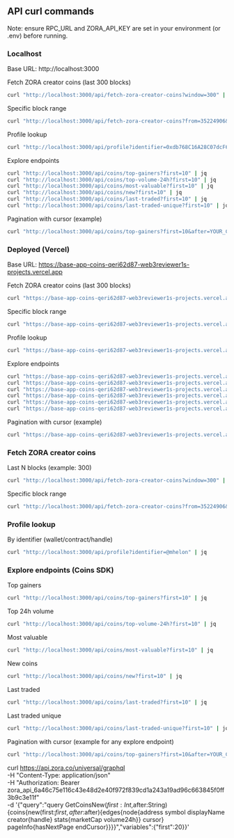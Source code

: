 ## API curl commands

Note: ensure RPC_URL and ZORA_API_KEY are set in your environment (or .env) before running.

### Localhost

Base URL: http://localhost:3000

Fetch ZORA creator coins (last 300 blocks)

```sh
curl "http://localhost:3000/api/fetch-zora-creator-coins?window=300" | jq
```

Specific block range

```sh
curl "http://localhost:3000/api/fetch-zora-creator-coins?from=35224906&to=35225105" | jq
```

Profile lookup

```sh
curl "http://localhost:3000/api/profile?identifier=0xdb768C16A28C07dcF606b1DA415647E76118c312" | jq
```

Explore endpoints

```sh
curl "http://localhost:3000/api/coins/top-gainers?first=10" | jq
curl "http://localhost:3000/api/coins/top-volume-24h?first=10" | jq
curl "http://localhost:3000/api/coins/most-valuable?first=10" | jq
curl "http://localhost:3000/api/coins/new?first=10" | jq
curl "http://localhost:3000/api/coins/last-traded?first=10" | jq
curl "http://localhost:3000/api/coins/last-traded-unique?first=10" | jq
```

Pagination with cursor (example)

```sh
curl "http://localhost:3000/api/coins/top-gainers?first=10&after=YOUR_CURSOR" | jq
```

### Deployed (Vercel)

Base URL: https://base-app-coins-qeri62d87-web3reviewer1s-projects.vercel.app

Fetch ZORA creator coins (last 300 blocks)

```sh
curl "https://base-app-coins-qeri62d87-web3reviewer1s-projects.vercel.app/api/fetch-zora-creator-coins?window=300" | jq
```

Specific block range

```sh
curl "https://base-app-coins-qeri62d87-web3reviewer1s-projects.vercel.app/api/fetch-zora-creator-coins?from=35224906&to=35225105" | jq
```

Profile lookup

```sh
curl "https://base-app-coins-qeri62d87-web3reviewer1s-projects.vercel.app/api/profile?identifier=0xdb768C16A28C07dcF606b1DA415647E76118c312" | jq
```

Explore endpoints

```sh
curl "https://base-app-coins-qeri62d87-web3reviewer1s-projects.vercel.app/api/coins/top-gainers?first=10" | jq
curl "https://base-app-coins-qeri62d87-web3reviewer1s-projects.vercel.app/api/coins/top-volume-24h?first=10" | jq
curl "https://base-app-coins-qeri62d87-web3reviewer1s-projects.vercel.app/api/coins/most-valuable?first=10" | jq
curl "https://base-app-coins-qeri62d87-web3reviewer1s-projects.vercel.app/api/coins/new?first=10" | jq
curl "https://base-app-coins-qeri62d87-web3reviewer1s-projects.vercel.app/api/coins/last-traded?first=10" | jq
curl "https://base-app-coins-qeri62d87-web3reviewer1s-projects.vercel.app/api/coins/last-traded-unique?first=10" | jq
```

Pagination with cursor (example)

```sh
curl "https://base-app-coins-qeri62d87-web3reviewer1s-projects.vercel.app/api/coins/top-gainers?first=10&after=YOUR_CURSOR" | jq
```

### Fetch ZORA creator coins

Last N blocks (example: 300)

```sh
curl "http://localhost:3000/api/fetch-zora-creator-coins?window=300" | jq
```

Specific block range

```sh
curl "http://localhost:3000/api/fetch-zora-creator-coins?from=35224906&to=35225105" | jq
```

### Profile lookup

By identifier (wallet/contract/handle)

```sh
curl "http://localhost:3000/api/profile?identifier=@mhelon" | jq
```

### Explore endpoints (Coins SDK)

Top gainers

```sh
curl "http://localhost:3000/api/coins/top-gainers?first=10" | jq
```

Top 24h volume

```sh
curl "http://localhost:3000/api/coins/top-volume-24h?first=10" | jq
```

Most valuable

```sh
curl "http://localhost:3000/api/coins/most-valuable?first=10" | jq
```

New coins

```sh
curl "http://localhost:3000/api/coins/new?first=10" | jq
```

Last traded

```sh
curl "http://localhost:3000/api/coins/last-traded?first=10" | jq
```

Last traded unique

```sh
curl "http://localhost:3000/api/coins/last-traded-unique?first=10" | jq
```

Pagination with cursor (example for any explore endpoint)

```sh
curl "http://localhost:3000/api/coins/top-gainers?first=10&after=YOUR_CURSOR" | jq
```




curl https://api.zora.co/universal/graphql \
  -H "Content-Type: application/json" \
  -H "Authorization: Bearer zora_api_6a46c75e116c43e48d2e40f972f839cd1a243a19ad96c663845f0ff3b9c3e11f" \
  -d '{"query":"query GetCoinsNew($first:Int,$after:String){coins{new(first:$first,after:$after){edges{node{address symbol displayName creator{handle} stats{marketCap volume24h}} cursor} pageInfo{hasNextPage endCursor}}}}","variables":{"first":20}}'